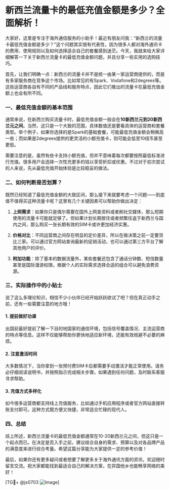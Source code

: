 # 新西兰流量卡的最低充值金额是多少？全面解析！

大家好，这里是专注于海外通信服务的小助手！最近有朋友问我：“新西兰的流量卡最低充值金额是多少？”这个问题其实很有代表性，因为很多人都对海外通讯卡的费用、使用规则以及如何选择适合自己的套餐感到迷茫。今天，我就来给大家详细解答一下关于新西兰流量卡的最低充值金额问题，并且分享一些实用的选购技巧。

首先，让我们明确一点：新西兰的流量卡并不是统一由某一家运营商提供的，而是有多家服务商在竞争这个市场。比如常见的有Spark、Vodafone和2degrees等。这些运营商各自有不同的产品线和服务特点，因此它们推出的流量卡在最低充值金额上也会有所不同。

### 一、最低充值金额的基本范围

通常来说，在新西兰购买流量卡时，最低充值金额一般会在**10新西兰元到20新西兰元之间**。当然，这只是一个大致的范围，具体数值还是要看具体的运营商和套餐类型。举个例子，如果你选择的是Spark的基础套餐，可能最低充值金额会稍微高一些；而如果是2degrees提供的更灵活的小额充值卡，则可能会低至10纽币甚至更低。

需要注意的是，虽然有些卡支持小额充值，但并不意味着每次都要按照最低标准进行充值。很多用户会选择一次性充更多的钱以享受折扣或优惠。不过对于初次尝试的人来说，先从最低充值开始体验是比较稳妥的做法。

### 二、如何判断是否划算？

既然已经知道了最低充值金额的大致区间，那么接下来就要考虑一个问题——到底值不值得买这种流量卡呢？这里有几个关键因素可以帮助你做出决定：

1. **上网需求**：如果你只是偶尔需要在国外上网查资料或者刷社交媒体，那么短期使用的流量卡可能就足够了。但如果计划长期居住或者频繁往返于新西兰与国内之间，那么购买一张长期有效的SIM卡或许更加经济实惠。
   
2. **价格对比**：不同运营商之间存在明显的定价差异，所以在做决策之前一定要货比三家。可以通过官方网站查询最新的促销活动，也可以通过第三方平台了解其他用户的评价。

3. **附加功能**：除了基本的数据流量外，某些套餐还包含了通话分钟数、短信数量甚至是国际漫游权限。根据个人的实际需求选择合适的组合可以避免浪费资源。

### 三、实际操作中的小贴士

说了这么多理论知识，相信不少小伙伴已经开始跃跃欲试了吧？但在真正动手之前，还有一些需要注意的地方哦！

#### 1. 提前做好功课
出国前最好提前了解一下目的地国家的通信环境，包括信号覆盖情况、主流运营商的特点等信息。这样不仅能够帮助你更快地适应新环境，还能有效规避不必要的麻烦。

#### 2. 注意激活时间
大多数情况下，当你拿到一张预付费SIM卡后都需要手动激活才能正常使用。请务必仔细阅读说明书，并按照指示完成相关步骤。如果遇到任何问题，及时联系客服寻求帮助。

#### 3. 充值方式多样化
如今很多运营商都支持线上充值服务，比如通过手机应用程序或者官方网站直接转账支付即可。这种方式既方便又快捷，非常适合忙碌的现代人。

### 四、总结

综上所述，新西兰流量卡的最低充值金额通常在10-20新西兰元之间，但这只是一个起点而已。在决定是否入手之前，建议结合自身的需求、预算以及对各品牌产品的满意度来进行综合考量。希望这篇分享能为大家提供一定的参考价值！

最后，如果你还有更多疑问或者想要了解更多关于海外通讯方面的资讯，欢迎随时留言交流。祝大家都能找到最适合自己的解决方案，在异国他乡也能畅享网络的美好！

[TG💪+ @jx0703 ![Image](https://github.com/user-attachments/assets/dbca1d08-cadb-493c-b0ec-ad6f7a83f270)]